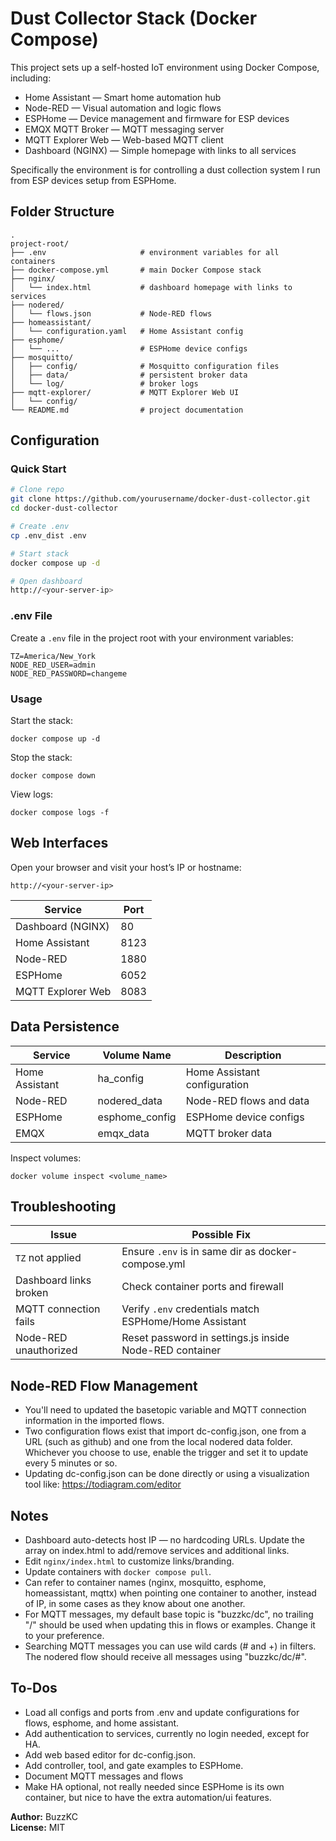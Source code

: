 # Dust Collector Stack (Docker Compose)

This project sets up a self-hosted IoT environment using Docker Compose, including:

- Home Assistant — Smart home automation hub
- Node-RED — Visual automation and logic flows
- ESPHome — Device management and firmware for ESP devices
- EMQX MQTT Broker — MQTT messaging server
- MQTT Explorer Web — Web-based MQTT client
- Dashboard (NGINX) — Simple homepage with links to all services

Specifically the environment is for controlling a dust collection system I run from ESP devices setup from ESPHome.

## Folder Structure

```
.
project-root/
├── .env                     # environment variables for all containers
├── docker-compose.yml       # main Docker Compose stack
├── nginx/
│   └── index.html           # dashboard homepage with links to services
├── nodered/
│   └── flows.json           # Node-RED flows
├── homeassistant/
│   └── configuration.yaml   # Home Assistant config
├── esphome/
│   └── ...                  # ESPHome device configs
├── mosquitto/
│   ├── config/              # Mosquitto configuration files
│   ├── data/                # persistent broker data
│   └── log/                 # broker logs
├── mqtt-explorer/			 # MQTT Explorer Web UI
│   └── config/             
└── README.md                # project documentation
```

## Configuration

### Quick Start

```bash
# Clone repo
git clone https://github.com/yourusername/docker-dust-collector.git
cd docker-dust-collector

# Create .env
cp .env_dist .env

# Start stack
docker compose up -d

# Open dashboard
http://<your-server-ip>
```

### .env File

Create a `.env` file in the project root with your environment variables:

```
TZ=America/New_York
NODE_RED_USER=admin
NODE_RED_PASSWORD=changeme
```

### Usage

Start the stack:

```
docker compose up -d
```

Stop the stack:

```
docker compose down
```

View logs:

```
docker compose logs -f
```

## Web Interfaces

Open your browser and visit your host’s IP or hostname:

```
http://<your-server-ip>
```

| Service           | Port  |
|------------------|-------|
| Dashboard (NGINX) | 80    |
| Home Assistant    | 8123  |
| Node-RED          | 1880  |
| ESPHome           | 6052  |
| MQTT Explorer Web       | 8083  |

## Data Persistence

| Service        | Volume Name       | Description                  |
|----------------|-----------------|-------------------------------|
| Home Assistant | ha_config        | Home Assistant configuration  |
| Node-RED       | nodered_data     | Node-RED flows and data       |
| ESPHome        | esphome_config   | ESPHome device configs        |
| EMQX           | emqx_data        | MQTT broker data              |

Inspect volumes:

```
docker volume inspect <volume_name>
```


## Troubleshooting

| Issue                     | Possible Fix |
|---------------------------|---------------|
| `TZ` not applied          | Ensure `.env` is in same dir as docker-compose.yml |
| Dashboard links broken    | Check container ports and firewall |
| MQTT connection fails     | Verify `.env` credentials match ESPHome/Home Assistant |
| Node-RED unauthorized     | Reset password in settings.js inside Node-RED container |

## Node-RED Flow Management

- You'll need to updated the basetopic variable and MQTT connection information in the imported flows.
- Two configuration flows exist that import dc-config.json, one from a URL (such as github) and one from the local nodered data folder. Whichever you choose to use, enable the trigger and set it to update every 5 minutes or so.
- Updating dc-config.json can be done directly or using a visualization tool like: https://todiagram.com/editor

## Notes

- Dashboard auto-detects host IP — no hardcoding URLs. Update the array on index.html to add/remove services and additional links.
- Edit `nginx/index.html` to customize links/branding.
- Update containers with `docker compose pull`.
- Can refer to container names (nginx, mosquitto, esphome, homeassistant, mqttx) when pointing one container to another, instead of IP, in some cases as they know about one another.
- For MQTT messages, my default base topic is "buzzkc/dc", no trailing "/" should be used when updating this in flows or examples. Change it to your preference.
- Searching MQTT messages you can use wild cards (# and +) in filters. The nodered flow should receive all messages using "buzzkc/dc/#".

## To-Dos
- Load all configs and ports from .env and update configurations for flows, esphome, and home assistant.
- Add authentication to services, currently no login needed, except for HA.
- Add web based editor for dc-config.json.
- Add controller, tool, and gate examples to ESPHome.
- Document MQTT messages and flows
- Make HA optional, not really needed since ESPHome is its own container, but nice to have the extra automation/ui features.


**Author:** BuzzKC  
**License:** MIT  
